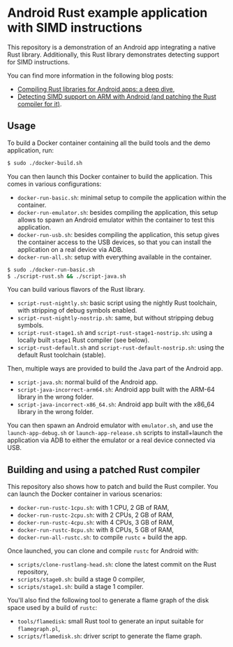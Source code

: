 # Android Rust example application with SIMD instructions

This repository is a demonstration of an Android app integrating a native Rust library.
Additionally, this Rust library demonstrates detecting support for SIMD instructions.

You can find more information in the following blog posts:

- [Compiling Rust libraries for Android apps: a deep dive](https://gendignoux.com/blog/2022/10/24/rust-library-android.html),
- [Detecting SIMD support on ARM with Android (and patching the Rust compiler for it)](https://gendignoux.com/blog/2022/11/09/rust-simd-detect-arm-android.md).

## Usage

To build a Docker container containing all the build tools and the demo application, run:

```bash
$ sudo ./docker-build.sh
```

You can then launch this Docker container to build the application.
This comes in various configurations:

- `docker-run-basic.sh`: minimal setup to compile the application within the container.
- `docker-run-emulator.sh`: besides compiling the application, this setup allows to spawn an Android emulator within the container to test this application.
- `docker-run-usb.sh`: besides compiling the application, this setup gives the container access to the USB devices, so that you can install the application on a real device via ADB.
- `docker-run-all.sh`: setup with everything available in the container.

```bash
$ sudo ./docker-run-basic.sh
$ ./script-rust.sh && ./script-java.sh
```

You can build various flavors of the Rust library.

- `script-rust-nightly.sh`: basic script using the nightly Rust toolchain, with stripping of debug symbols enabled.
- `script-rust-nightly-nostrip.sh`: same, but without stripping debug symbols.
- `script-rust-stage1.sh` and `script-rust-stage1-nostrip.sh`: using a locally built `stage1` Rust compiler (see below).
- `script-rust-default.sh` and `script-rust-default-nostrip.sh`: using the default Rust toolchain (stable).

Then, multiple ways are provided to build the Java part of the Android app.

- `script-java.sh`: normal build of the Android app.
- `script-java-incorrect-arm64.sh`: Android app built with the ARM-64 library in the wrong folder.
- `script-java-incorrect-x86_64.sh`: Android app built with the x86_64 library in the wrong folder.

You can then spawn an Android emulator with `emulator.sh`, and use the `launch-app-debug.sh` or `launch-app-release.sh` scripts to install+launch the application via ADB to either the emulator or a real device connected via USB.

## Building and using a patched Rust compiler

This repository also shows how to patch and build the Rust compiler.
You can launch the Docker container in various scenarios:

- `docker-run-rustc-1cpu.sh`: with 1 CPU, 2 GB of RAM,
- `docker-run-rustc-2cpu.sh`: with 2 CPUs, 2 GB of RAM,
- `docker-run-rustc-4cpu.sh`: with 4 CPUs, 3 GB of RAM,
- `docker-run-rustc-8cpu.sh`: with 8 CPUs, 5 GB of RAM,
- `docker-run-all-rustc.sh`: to compile `rustc` + build the app.

Once launched, you can clone and compile `rustc` for Android with:

- `scripts/clone-rustlang-head.sh`: clone the latest commit on the Rust repository,
- `scripts/stage0.sh`: build a stage 0 compiler,
- `scripts/stage1.sh`: build a stage 1 compiler.

You'll also find the following tool to generate a flame graph of the disk space used by a build of `rustc`:

- `tools/flamedisk`: small Rust tool to generate an input suitable for `flamegraph.pl`,
- `scripts/flamedisk.sh`: driver script to generate the flame graph.
